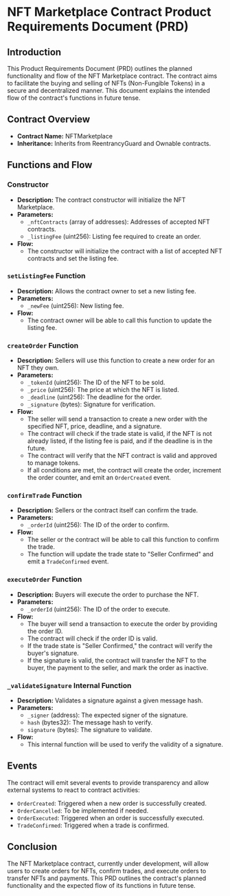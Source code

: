 # NFT Marketplace Contract Product Requirements Document (PRD)

## Introduction
This Product Requirements Document (PRD) outlines the planned functionality and flow of the NFT Marketplace contract. The contract aims to facilitate the buying and selling of NFTs (Non-Fungible Tokens) in a secure and decentralized manner. This document explains the intended flow of the contract's functions in future tense.

## Contract Overview
- **Contract Name:** NFTMarketplace
- **Inheritance:** Inherits from ReentrancyGuard and Ownable contracts.

## Functions and Flow

### Constructor
- **Description:** The contract constructor will initialize the NFT Marketplace.
- **Parameters:** 
  - `_nftContracts` (array of addresses): Addresses of accepted NFT contracts.
  - `_listingFee` (uint256): Listing fee required to create an order.
- **Flow:**
  - The constructor will initialize the contract with a list of accepted NFT contracts and set the listing fee.

### `setListingFee` Function
- **Description:** Allows the contract owner to set a new listing fee.
- **Parameters:** 
  - `_newFee` (uint256): New listing fee.
- **Flow:**
  - The contract owner will be able to call this function to update the listing fee.

### `createOrder` Function
- **Description:** Sellers will use this function to create a new order for an NFT they own.
- **Parameters:** 
  - `_tokenId` (uint256): The ID of the NFT to be sold.
  - `_price` (uint256): The price at which the NFT is listed.
  - `_deadline` (uint256): The deadline for the order.
  - `_signature` (bytes): Signature for verification.
- **Flow:**
  - The seller will send a transaction to create a new order with the specified NFT, price, deadline, and a signature.
  - The contract will check if the trade state is valid, if the NFT is not already listed, if the listing fee is paid, and if the deadline is in the future.
  - The contract will verify that the NFT contract is valid and approved to manage tokens.
  - If all conditions are met, the contract will create the order, increment the order counter, and emit an `OrderCreated` event.

### `confirmTrade` Function
- **Description:** Sellers or the contract itself can confirm the trade.
- **Parameters:** 
  - `_orderId` (uint256): The ID of the order to confirm.
- **Flow:**
  - The seller or the contract will be able to call this function to confirm the trade.
  - The function will update the trade state to "Seller Confirmed" and emit a `TradeConfirmed` event.

### `executeOrder` Function
- **Description:** Buyers will execute the order to purchase the NFT.
- **Parameters:** 
  - `_orderId` (uint256): The ID of the order to execute.
- **Flow:**
  - The buyer will send a transaction to execute the order by providing the order ID.
  - The contract will check if the order ID is valid.
  - If the trade state is "Seller Confirmed," the contract will verify the buyer's signature.
  - If the signature is valid, the contract will transfer the NFT to the buyer, the payment to the seller, and mark the order as inactive.

### `_validateSignature` Internal Function
- **Description:** Validates a signature against a given message hash.
- **Parameters:** 
  - `_signer` (address): The expected signer of the signature.
  - `hash` (bytes32): The message hash to verify.
  - `signature` (bytes): The signature to validate.
- **Flow:**
  - This internal function will be used to verify the validity of a signature.

## Events
The contract will emit several events to provide transparency and allow external systems to react to contract activities:
- `OrderCreated`: Triggered when a new order is successfully created.
- `OrderCancelled`: To be implemented if needed.
- `OrderExecuted`: Triggered when an order is successfully executed.
- `TradeConfirmed`: Triggered when a trade is confirmed.

## Conclusion
The NFT Marketplace contract, currently under development, will allow users to create orders for NFTs, confirm trades, and execute orders to transfer NFTs and payments. This PRD outlines the contract's planned functionality and the expected flow of its functions in future tense.